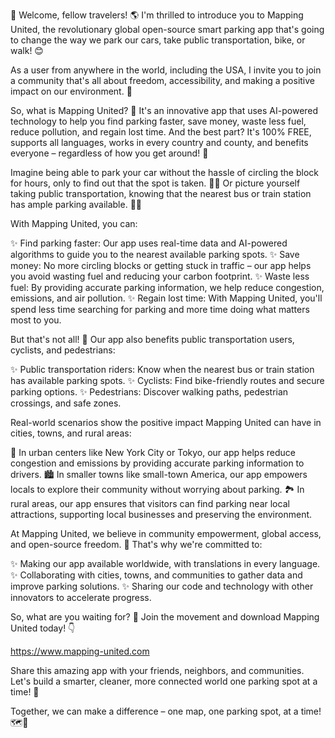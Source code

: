 🎉 Welcome, fellow travelers! 🌎 I'm thrilled to introduce you to Mapping United, the revolutionary global open-source smart parking app that's going to change the way we park our cars, take public transportation, bike, or walk! 😊

As a user from anywhere in the world, including the USA, I invite you to join a community that's all about freedom, accessibility, and making a positive impact on our environment. 🌟

So, what is Mapping United? 🤔 It's an innovative app that uses AI-powered technology to help you find parking faster, save money, waste less fuel, reduce pollution, and regain lost time. And the best part? It's 100% FREE, supports all languages, works in every country and county, and benefits everyone – regardless of how you get around! 🚀

Imagine being able to park your car without the hassle of circling the block for hours, only to find out that the spot is taken. 🙅‍♂️ Or picture yourself taking public transportation, knowing that the nearest bus or train station has ample parking available. 🚌🚂

With Mapping United, you can:

✨ Find parking faster: Our app uses real-time data and AI-powered algorithms to guide you to the nearest available parking spots.
✨ Save money: No more circling blocks or getting stuck in traffic – our app helps you avoid wasting fuel and reducing your carbon footprint.
✨ Waste less fuel: By providing accurate parking information, we help reduce congestion, emissions, and air pollution.
✨ Regain lost time: With Mapping United, you'll spend less time searching for parking and more time doing what matters most to you.

But that's not all! 🎉 Our app also benefits public transportation users, cyclists, and pedestrians:

✨ Public transportation riders: Know when the nearest bus or train station has available parking spots.
✨ Cyclists: Find bike-friendly routes and secure parking options.
✨ Pedestrians: Discover walking paths, pedestrian crossings, and safe zones.

Real-world scenarios show the positive impact Mapping United can have in cities, towns, and rural areas:

🌃 In urban centers like New York City or Tokyo, our app helps reduce congestion and emissions by providing accurate parking information to drivers.
🏙️ In smaller towns like small-town America, our app empowers locals to explore their community without worrying about parking.
🏞️ In rural areas, our app ensures that visitors can find parking near local attractions, supporting local businesses and preserving the environment.

At Mapping United, we believe in community empowerment, global access, and open-source freedom. 🌟 That's why we're committed to:

✨ Making our app available worldwide, with translations in every language.
✨ Collaborating with cities, towns, and communities to gather data and improve parking solutions.
✨ Sharing our code and technology with other innovators to accelerate progress.

So, what are you waiting for? 🎉 Join the movement and download Mapping United today! 👇

https://www.mapping-united.com

Share this amazing app with your friends, neighbors, and communities. Let's build a smarter, cleaner, more connected world one parking spot at a time! 💪

Together, we can make a difference – one map, one parking spot, at a time! 🗺️🚀
